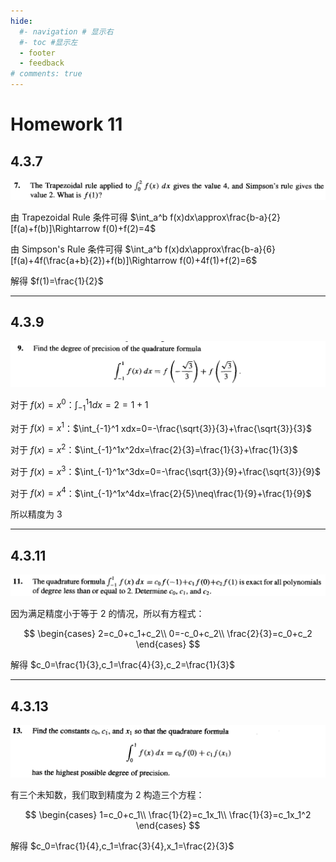 ```yaml
---
hide:
  #- navigation # 显示右
  #- toc #显示左
  - footer
  - feedback
# comments: true
--- 
```


# Homework 11

## 4.3.7

![](../../../assets/Pasted%20image%2020250619130130.png)

由 Trapezoidal Rule 条件可得 $\int_a^b f(x)dx\approx\frac{b-a}{2}[f(a)+f(b)]\Rightarrow f(0)+f(2)=4$

由 Simpson's Rule 条件可得 $\int_a^b f(x)dx\approx\frac{b-a}{6}[f(a)+4f(\frac{a+b}{2})+f(b)]\Rightarrow f(0)+4f(1)+f(2)=6$

解得 $f(1)=\frac{1}{2}$
***
## 4.3.9

![](../../../assets/Pasted%20image%2020250619130150.png)

对于 $f(x)=x^0$：$\int_{-1}^1 1dx=2=1+1$

对于 $f(x)=x^1$：$\int_{-1}^1 xdx=0=-\frac{\sqrt{3}}{3}+\frac{\sqrt{3}}{3}$

对于 $f(x)=x^2$：$\int_{-1}^1x^2dx=\frac{2}{3}=\frac{1}{3}+\frac{1}{3}$

对于 $f(x)=x^3$：$\int_{-1}^1x^3dx=0=-\frac{\sqrt{3}}{9}+\frac{\sqrt{3}}{9}$

对于 $f(x)=x^4$：$\int_{-1}^1x^4dx=\frac{2}{5}\neq\frac{1}{9}+\frac{1}{9}$

所以精度为 3
***
## 4.3.11

![](../../../assets/Pasted%20image%2020250619130208.png)

因为满足精度小于等于 2 的情况，所以有方程式：

$$
\begin{cases}
2=c_0+c_1+c_2\\
0=-c_0+c_2\\
\frac{2}{3}=c_0+c_2
\end{cases}
$$

解得 $c_0=\frac{1}{3},c_1=\frac{4}{3},c_2=\frac{1}{3}$
***
## 4.3.13

![](../../../assets/Pasted%20image%2020250619130226.png)

有三个未知数，我们取到精度为 2 构造三个方程：

$$
\begin{cases}
1=c_0+c_1\\
\frac{1}{2}=c_1x_1\\
\frac{1}{3}=c_1x_1^2
\end{cases}
$$

解得 $c_0=\frac{1}{4},c_1=\frac{3}{4},x_1=\frac{2}{3}$
